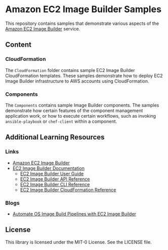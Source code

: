 # Amazon EC2 Image Builder Samples

This repository contains samples that demonstrate various aspects of the [Amazon EC2 Image Builder](https://aws.amazon.com/image-builder/) service.

## Content

### CloudFormation

The ```CloudFormation``` folder contains sample EC2 Image Builder CloudFormation templates. These samples demonstrate how to deploy EC2 Image Builder infrastructure to AWS accounts using CloudFormation.

### Components

The ```Components``` contains sample Image Builder components. The samples demonstrate how certain features of the component management application work, or how to execute certain workflows, such as invoking ```ansible-playbook``` or ```chef-client``` within a component.

## Additional Learning Resources

### Links

* [Amazon EC2 Image Builder](https://aws.amazon.com/image-builder/)
* [EC2 Image Builder Documentation](https://docs.aws.amazon.com/imagebuilder/)
  * [EC2 Image Builder User Guide](https://docs.aws.amazon.com/imagebuilder/latest/userguide/index.html)
  * [EC2 Image Builder API Reference](https://docs.aws.amazon.com/imagebuilder/latest/APIReference/index.html)
  * [EC2 Image Builder CLI Reference](https://docs.aws.amazon.com/cli/latest/reference/imagebuilder/index.html)
  * [EC2 Image Builder CloudFormation Reference](https://docs.aws.amazon.com/AWSCloudFormation/latest/UserGuide/AWS_ImageBuilder.html)

### Blogs

* [Automate OS Image Build Pipelines with EC2 Image Builder](https://aws.amazon.com/blogs/aws/automate-os-image-build-pipelines-with-ec2-image-builder/)

## License

This library is licensed under the MIT-0 License. See the LICENSE file.
